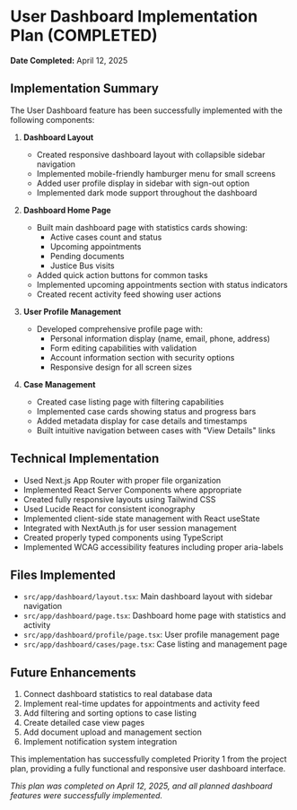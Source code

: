 # User Dashboard Implementation Plan (COMPLETED)

**Date Completed:** April 12, 2025

## Implementation Summary

The User Dashboard feature has been successfully implemented with the following components:

1. **Dashboard Layout**

   - Created responsive dashboard layout with collapsible sidebar navigation
   - Implemented mobile-friendly hamburger menu for small screens
   - Added user profile display in sidebar with sign-out option
   - Implemented dark mode support throughout the dashboard

2. **Dashboard Home Page**

   - Built main dashboard page with statistics cards showing:
     - Active cases count and status
     - Upcoming appointments
     - Pending documents
     - Justice Bus visits
   - Added quick action buttons for common tasks
   - Implemented upcoming appointments section with status indicators
   - Created recent activity feed showing user actions

3. **User Profile Management**

   - Developed comprehensive profile page with:
     - Personal information display (name, email, phone, address)
     - Form editing capabilities with validation
     - Account information section with security options
     - Responsive design for all screen sizes

4. **Case Management**
   - Created case listing page with filtering capabilities
   - Implemented case cards showing status and progress bars
   - Added metadata display for case details and timestamps
   - Built intuitive navigation between cases with "View Details" links

## Technical Implementation

- Used Next.js App Router with proper file organization
- Implemented React Server Components where appropriate
- Created fully responsive layouts using Tailwind CSS
- Used Lucide React for consistent iconography
- Implemented client-side state management with React useState
- Integrated with NextAuth.js for user session management
- Created properly typed components using TypeScript
- Implemented WCAG accessibility features including proper aria-labels

## Files Implemented

- `src/app/dashboard/layout.tsx`: Main dashboard layout with sidebar navigation
- `src/app/dashboard/page.tsx`: Dashboard home page with statistics and activity
- `src/app/dashboard/profile/page.tsx`: User profile management page
- `src/app/dashboard/cases/page.tsx`: Case listing and management page

## Future Enhancements

1. Connect dashboard statistics to real database data
2. Implement real-time updates for appointments and activity feed
3. Add filtering and sorting options to case listing
4. Create detailed case view pages
5. Add document upload and management section
6. Implement notification system integration

This implementation has successfully completed Priority 1 from the project plan, providing a fully functional and responsive user dashboard interface.

_This plan was completed on April 12, 2025, and all planned dashboard features were successfully implemented._
